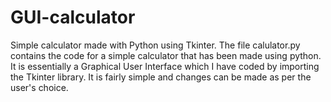 # GUI-calculator
Simple calculator made with Python using Tkinter.
The file calulator.py contains the code for a simple calculator that has been made using python. It is essentially a Graphical User Interface which I have coded by importing the Tkinter library. It is fairly simple and changes can be made as per the user's choice.

